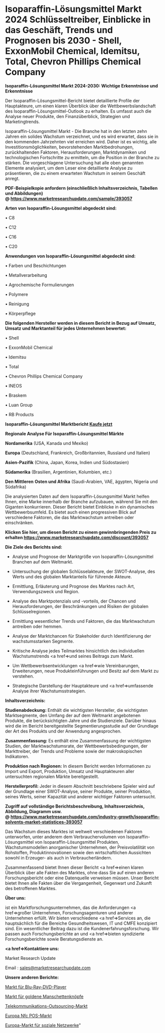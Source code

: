 # Isoparaffin-Lösungsmittel Markt 2024 Schlüsseltreiber, Einblicke in das Geschäft, Trends und Prognosen bis 2030 - Shell, ExxonMobil Chemical, Idemitsu, Total, Chevron Phillips Chemical Company

<strong>Isoparaffin-Lösungsmittel Markt 2024-2030: Wichtige Erkenntnisse und Erkenntnisse</strong>

Der Isoparaffin-Lösungsmittel-Bericht bietet detaillierte Profile der Hauptakteure, um einen klaren Überblick über die Wettbewerbslandschaft des Isoparaffin-Lösungsmittel-Outlook zu erhalten. Es umfasst auch die Analyse neuer Produkte, den Finanzüberblick, Strategien und Marketingtrends.

Isoparaffin-Lösungsmittel Markt - Die Branche hat in den letzten zehn Jahren ein solides Wachstum verzeichnet, und es wird erwartet, dass sie in den kommenden Jahrzehnten viel erreichen wird. Daher ist es wichtig, alle Investitionsmöglichkeiten, bevorstehenden Marktbedrohungen, zurückhaltenden Faktoren, Herausforderungen, Marktdynamiken und technologischen Fortschritte zu ermitteln, um die Position in der Branche zu stärken. Die vorgeschlagene Untersuchung hat alle oben genannten Elemente analysiert, um dem Leser eine detaillierte Analyse zu präsentieren, die zu einem erwarteten Wachstum in seinem Geschäft anregt.

<strong><b>PDF-Beispielkopie anfordern (einschließlich Inhaltsverzeichnis, Tabellen und Abbildungen) @ </b></strong><strong><a href=https://www.marketresearchupdate.com/sample/393057><strong>https://www.marketresearchupdate.com/sample/393057</u></a></strong></strong>

<strong>Arten von Isoparaffin-Lösungsmittel abgedeckt sind:</strong>

• C8

• C12

• C16

• C20

<strong>Anwendungen von Isoparaffin-Lösungsmittel abgedeckt sind:</strong>

• Farben und Beschichtungen

• Metallverarbeitung

• Agrochemische Formulierungen

• Polymere

• Reinigung

• Körperpflege

<strong>Die folgenden Hersteller werden in diesem Bericht in Bezug auf Umsatz, Umsatz und Marktanteil für jedes Unternehmen bewertet:</strong>

• Shell

• ExxonMobil Chemical

• Idemitsu

• Total

• Chevron Phillips Chemical Company

• INEOS

• Braskem

• Luan Group

• RB Products

<strong>Isoparaffin-Lösungsmittel Marktbericht <a href=https://www.marketresearchupdate.com/buynow/393057>Kaufe jetzt</a></strong>

<strong>Regionale Analyse Für Isoparaffin-Lösungsmittel Märkte</strong>

<strong>Nordamerika</strong> (USA, Kanada und Mexiko)

<strong>Europa</strong> (Deutschland, Frankreich, Großbritannien, Russland und Italien)

<strong>Asien-Pazifik</strong> (China, Japan, Korea, Indien und Südostasien)

<strong>Südamerika</strong> (Brasilien, Argentinien, Kolumbien, etc.)

<strong>Den Mittleren</strong> <strong>Osten und Afrika</strong> (Saudi-Arabien, VAE, ägypten, Nigeria und Südafrika)

Die analysierten Daten auf dem Isoparaffin-Lösungsmittel Markt helfen Ihnen, eine Marke innerhalb der Branche aufzubauen, während Sie mit den Giganten konkurrieren. Dieser Bericht bietet Einblicke in ein dynamisches Wettbewerbsumfeld. Es bietet auch einen progressiven Blick auf verschiedene Faktoren, die das Marktwachstum antreiben oder einschränken.

<strong>Klicken Sie hier, um diesen Bericht zu einem gewinnbringenden Preis zu erhalten
</strong><strong><a href=https://www.marketresearchupdate.com/discount/393057>https://www.marketresearchupdate.com/discount/393057</b></u></strong></a>

<strong>Die Ziele des Berichts sind:</strong>

- Analyse und Prognose der Marktgröße von Isoparaffin-Lösungsmittel Branchen auf dem Weltmarkt.

- Untersuchung der globalen Schlüsselakteure, der SWOT-Analyse, des Werts und des globalen Marktanteils für führende Akteure.

- Ermittlung, Erläuterung und Prognose des Marktes nach Art, Verwendungszweck und Region.

- Analyse des Marktpotenzials und -vorteils, der Chancen und Herausforderungen, der Beschränkungen und Risiken der globalen Schlüsselregionen.

- Ermittlung wesentlicher Trends und Faktoren, die das Marktwachstum antreiben oder hemmen.

- Analyse der Marktchancen für Stakeholder durch Identifizierung der wachstumsstarken Segmente.

- Kritische Analyse jedes Teilmarktes hinsichtlich des individuellen Wachstumstrends <a href=>und</a> seines Beitrags zum Markt.

- Um Wettbewerbsentwicklungen <a href=>wie</a> Vereinbarungen, Erweiterungen, neue Produkteinführungen und Besitz auf dem Markt zu verstehen.

- Strategische Darstellung der Hauptakteure und <a href=>umfas</a>sende Analyse ihrer Wachstumsstrategien.

<strong>Inhaltsverzeichnis:</strong>

<strong>Studienabdeckung:</strong> Enthält die wichtigsten Hersteller, die wichtigsten Marktsegmente, den Umfang der auf dem Weltmarkt angebotenen Produkte, die berücksichtigten Jahre und die Studienziele. Darüber hinaus wird die im Bericht bereitgestellte Segmentierungsstudie auf der Grundlage der Art des Produkts und der Anwendung angesprochen.

<strong>Zusammenfassung:</strong> Es enthält eine Zusammenfassung der wichtigsten Studien, der Marktwachstumsrate, der Wettbewerbsbedingungen, der Markttreiber, der Trends und Probleme sowie der makroskopischen Indikatoren.

<strong>Produktion nach Regionen:</strong> In diesem Bericht werden Informationen zu Import und Export, Produktion, Umsatz und Hauptakteuren aller untersuchten regionalen Märkte bereitgestellt.

<strong>Herstellerprofil:</strong> Jeder in diesem Abschnitt beschriebene Spieler wird auf der Grundlage einer SWOT-Analyse, seiner Produkte, seiner Produktion, seines Werts, seiner Kapazität und anderer wichtiger Faktoren untersucht.

<strong><b>Zugriff auf vollständige Berichtsbeschreibung, Inhaltsverzeichnis, Abbildung, Diagramm usw. @ </b></strong><strong><a href=https://www.marketresearchupdate.com/industry-growth/isoparaffin-solvents-market-statistices-393057>https://www.marketresearchupdate.com/industry-growth/isoparaffin-solvents-market-statistices-393057</a></strong>

Das Wachstum dieses Marktes ist weltweit verschiedenen Faktoren unterworfen, unter anderem dem Verbrauchervolumen von Isoparaffin-Lösungsmittel von Isoparaffin-Lösungsmittel Produkten, Wachstumsmodellen anorganischer Unternehmen, der Preisvolatilität von Rohstoffen, Produktinnovationen sowie den wirtschaftlichen Aussichten sowohl in Erzeuger- als auch in Verbraucherländern.

Zusammenfassend bietet Ihnen dieser Bericht <a href=>einen</a> klaren Überblick über alle Fakten des Marktes, ohne dass Sie auf einen anderen Forschungsbericht oder eine Datenquelle verweisen müssen. Unser Bericht bietet Ihnen alle Fakten über die Vergangenheit, Gegenwart und Zukunft des betroffenen Marktes.

<strong>Über uns:</strong>

 ist ein Marktforschungsunternehmen, das die Anforderungen <a href=>großer</a> Unternehmen, Forschungsagenturen und anderer Unternehmen erfüllt. Wir bieten verschiedene <a href=>Services</a> an, die hauptsächlich für die Bereiche Gesundheitswesen, IT und CMFE konzipiert sind. Ein wesentlicher Beitrag dazu ist die Kundenerfahrungsforschung. Wir passen auch Forschungsberichte an und <a href=>bieten</a> syndizierte Forschungsberichte sowie Beratungsdienste an.

<strong><a href=>Kontaktiere uns:</a></strong>

Market Research Update

Email : sales@marketresearchupdate.com

<strong>Unsere anderen Berichte:</strong>

<a href=https://www.linkedin.com/pulse/blu-ray-dvd-players-market-2023-size-growth>Markt für Blu-Ray-DVD-Player</a>

<a href=https://www.linkedin.com/pulse/gold-cufflinks-market-2023-remarking-enormous>Markt für goldene Manschettenknöpfe</a>

<a href=https://www.linkedin.com/pulse/telecom-outsourcing-market-analysis-segment>Telekommunikations-Outsourcing-Markt</a>

<a href=https://www.linkedin.com/pulse/europe-nfc-pos-market-2023-current-future-potential>Europa Nfc POS-Markt</a>

<a href=https://www.linkedin.com/pulse/europe-social-network-market-2023-brief-zsiof/>Europa-Markt für soziale Netzwerke</a>"
